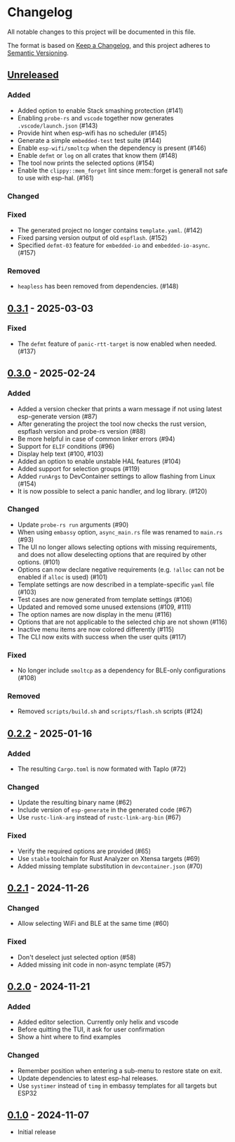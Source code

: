 # Changelog

All notable changes to this project will be documented in this file.

The format is based on [Keep a Changelog](https://keepachangelog.com/en/1.1.0/),
and this project adheres to [Semantic Versioning](https://semver.org/spec/v2.0.0.html).

## [Unreleased]

### Added

- Added option to enable Stack smashing protection (#141)
- Enabling `probe-rs` and `vscode` together now generates `.vscode/launch.json` (#143)
- Provide hint when esp-wifi has no scheduler (#145)
- Generate a simple `embedded-test` test suite (#144)
- Enable `esp-wifi/smoltcp` when the dependency is present (#146)
- Enable `defmt` or `log` on all crates that know them (#148)
- The tool now prints the selected options (#154)
- Enable the `clippy::mem_forget` lint since mem::forget is generall not safe to use with esp-hal. (#161)

### Changed

### Fixed

- The generated project no longer contains `template.yaml`. (#142)
- Fixed parsing version output of old `espflash`. (#152)
- Specified `defmt-03` feature for `embedded-io` and `embedded-io-async`. (#157)

### Removed

- `heapless` has been removed from dependencies. (#148)

## [0.3.1] - 2025-03-03

### Fixed

- The `defmt` feature of `panic-rtt-target` is now enabled when needed. (#137)

## [0.3.0] - 2025-02-24

### Added

- Added a version checker that prints a warn message if not using latest esp-generate version (#87)
- After generating the project the tool now checks the rust version, espflash version and probe-rs version (#88)
- Be more helpful in case of common linker errors (#94)
- Support for `ELIF` conditions (#96)
- Display help text (#100, #103)
- Added an option to enable unstable HAL features (#104)
- Added support for selection groups (#119)
- Added `runArgs` to DevContainer settings to allow flashing from Linux (#154)
- It is now possible to select a panic handler, and log library. (#120)

### Changed
- Update `probe-rs run` arguments (#90)
- When using `embassy` option, `async_main.rs` file was renamed to `main.rs` (#93)
- The UI no longer allows selecting options with missing requirements, and does not allow deselecting
  options that are required by other options. (#101)
- Options can now declare negative requirements (e.g. `!alloc` can not be enabled if `alloc` is used) (#101)
- Template settings are now described in a template-specific `yaml` file (#103)
- Test cases are now generated from template settings (#106)
- Updated and removed some unused extensions (#109, #111)
- The option names are now display in the menu (#116)
- Options that are not applicable to the selected chip are not shown (#116)
- Inactive menu items are now colored differently (#115)
- The CLI now exits with success when the user quits (#117)

### Fixed

- No longer include `smoltcp` as a dependency for BLE-only configurations (#108)

### Removed

- Removed `scripts/build.sh` and `scripts/flash.sh` scripts (#124)

## [0.2.2] - 2025-01-16

### Added
- The resulting `Cargo.toml` is now formated with Taplo (#72)

### Changed
- Update the resulting binary name (#62)
- Include version of `esp-generate` in the generated code (#67)
- Use `rustc-link-arg` instead of `rustc-link-arg-bin` (#67)

### Fixed
- Verify the required options are provided (#65)
- Use `stable` toolchain for Rust Analyzer on Xtensa targets (#69)
- Added missing template substitution in `devcontainer.json` (#70)

## [0.2.1] - 2024-11-26

### Changed
- Allow selecting WiFi and BLE at the same time (#60)

### Fixed
- Don't deselect just selected option (#58)
- Added missing init code in non-async template (#57)

## [0.2.0] - 2024-11-21

### Added
- Added editor selection. Currently only helix and vscode
- Before quitting the TUI, it ask for user confirmation
- Show a hint where to find examples

### Changed
- Remember position when entering a sub-menu to restore state on exit.
- Update dependencies to latest esp-hal releases.
- Use `systimer` instead of `timg` in embassy templates for all targets but ESP32

## [0.1.0] - 2024-11-07

- Initial release

[Unreleased]: https://github.com/esp-rs/esp-generate/compare/v0.3.1...HEAD
[0.3.1]: https://github.com/esp-rs/esp-generate/compare/v0.3.0...v0.3.1
[0.3.0]: https://github.com/esp-rs/esp-generate/compare/v0.2.2...v0.3.0
[0.2.2]: https://github.com/esp-rs/esp-generate/releases/tag/v0.2.2
[0.2.1]: https://github.com/esp-rs/esp-generate/releases/tag/v0.2.1
[0.2.0]: https://github.com/esp-rs/esp-generate/releases/tag/v0.2.0
[0.1.0]: https://github.com/esp-rs/esp-generate/releases/tag/v0.1.0
